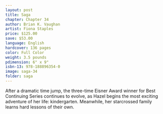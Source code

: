 ```yaml
---
layout: post
title: Saga
chapter: Chapter 34
author: Brian K. Vaughan
artist: Fiona Staples
price: $125.00
save: $53.00
language: English
hardcover: 136 pages
color: Full Color
weight: 3.5 pounds
pdimension: 6" x 9"
isbn-13: 978-188896354-0
image: saga-34
folder: saga
---
```


After a dramatic time jump, the three-time Eisner Award winner for Best Continuing Series continues to evolve, as Hazel begins the most exciting adventure of her life: kindergarten. Meanwhile, her starcrossed family learns hard lessons of their own.